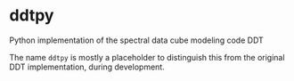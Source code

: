 ddtpy
=====

Python implementation of the spectral data cube modeling code DDT

The name `ddtpy` is mostly a placeholder to distinguish this from the
original DDT implementation, during development.

